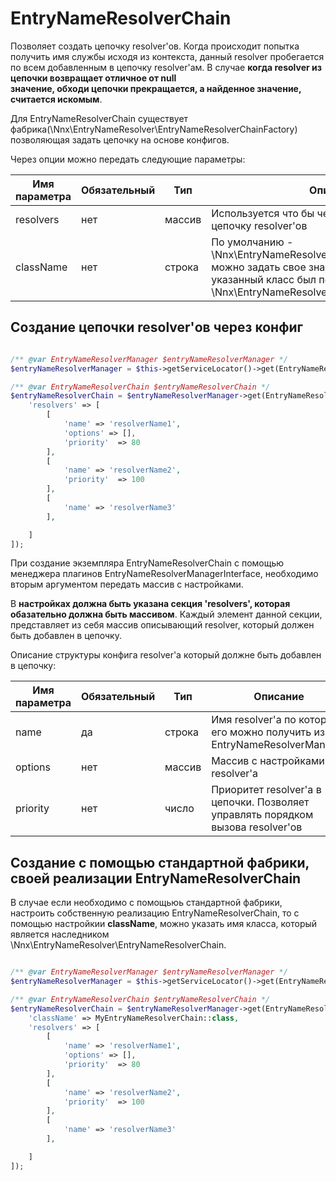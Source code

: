 # EntryNameResolverChain

Позволяет создать цепочку resolver'ов. Когда происходит попытка получить имя службы исходя из контекста, данный resolver
пробегается по всем добавленным в цепочку resolver'ам. В случае **когда resolver из цепочки возвращает отличное от null  
значение, обходи цепочки прекращается, а найденное значение, считается искомым**.

Для EntryNameResolverChain существует фабрика(\Nnx\EntryNameResolver\EntryNameResolverChainFactory) позволяющая задать 
цепочку на основе конфигов.

Через опции можно передать следующие параметры:

Имя параметра|Обязательный|Тип   |Описание
-------------|------------|------|---------
resolvers    |нет         |массив|Используется что бы через конфиг, описать цепочку resolver'ов
className    |нет         |строка|По умолчанию - \Nnx\EntryNameResolver\EntryNameResolverChain, можно задать свое значение, важно что бы указанный класс был потомком \Nnx\EntryNameResolver\EntryNameResolverChain 


## Создание цепочки resolver'ов через конфиг

```php

/** @var EntryNameResolverManager $entryNameResolverManager */
$entryNameResolverManager = $this->getServiceLocator()->get(EntryNameResolverManagerInterface::class);

/** @var EntryNameResolverChain $entryNameResolverChain */
$entryNameResolverChain = $entryNameResolverManager->get(EntryNameResolverChain::class, [
    'resolvers' => [
        [
            'name' => 'resolverName1',
            'options' => [],
            'priority'  => 80
        ],
        [
            'name' => 'resolverName2',
            'priority'  => 100
        ],
        [
            'name' => 'resolverName3'
        ],

    ]
]);

```



При создание экземпляра EntryNameResolverChain с помощью менеджера плагинов EntryNameResolverManagerInterface, необходимо
вторым аргументом передать массив с настройками.

В **настройках должна быть указана секция 'resolvers', которая обазательно должна быть массивом**. Каждый элемент данной
секции, представляет из себя массив описывающий resolver, который должен быть добавлен в цепочку.

Описание структуры конфига resolver'a который должне быть добавлен в цепочку:

Имя параметра|Обязательный|Тип   |Описание
-------------|------------|------|---------
name         |да          |строка|Имя resolver'a по которому его можно получить из EntryNameResolverManager
options      |нет         |массив|Массив с настройками resolver'a
priority     |нет         |число |Приоритет resolver'a в цепочки. Позволяет управлять порядком вызова resolver'ов


## Создание с помощью стандартной фабрики, своей реализации EntryNameResolverChain

В случае если необходимо с помощьюь стандартной фабрики, настроить собственную реализацию EntryNameResolverChain, то
с помощью настройкии **className**, можно указать имя класса, который является наследником \Nnx\EntryNameResolver\EntryNameResolverChain.

```php

/** @var EntryNameResolverManager $entryNameResolverManager */
$entryNameResolverManager = $this->getServiceLocator()->get(EntryNameResolverManagerInterface::class);

/** @var EntryNameResolverChain $entryNameResolverChain */
$entryNameResolverChain = $entryNameResolverManager->get(EntryNameResolverChain::class, [
    'className' => MyEntryNameResolverChain::class,
    'resolvers' => [
        [
            'name' => 'resolverName1',
            'options' => [],
            'priority'  => 80
        ],
        [
            'name' => 'resolverName2',
            'priority'  => 100
        ],
        [
            'name' => 'resolverName3'
        ],

    ]
]);

```